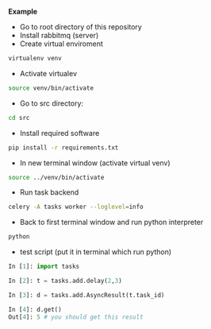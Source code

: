 **Example**

 - Go to root directory of this repository
 - Install rabbitmq (server)
 - Create virtual enviroment
```bash
virtualenv venv
``` 
 - Activate virtualev
```bash 
source venv/bin/activate
```
 - Go to src directory:
```bash
cd src
```
 - Install required software
```bash
pip install -r requirements.txt
```
 - In new terminal window (activate virtual venv)
```bash
source ../venv/bin/activate
```
 - Run task backend
```bash
celery -A tasks worker --loglevel=info
```
 - Back to first terminal window and run python interpreter
```bash
python
```
 - test script (put it in terminal which run python)
```python
In [1]: import tasks

In [2]: t = tasks.add.delay(2,3)

In [3]: d = tasks.add.AsyncResult(t.task_id)

In [4]: d.get()
Out[4]: 5 # you should get this result
``` 
